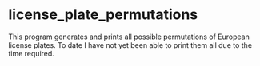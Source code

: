 # license_plate_permutations
This program generates and prints all possible permutations of European license plates.
To date I have not yet been able to print them all due to the time required.

